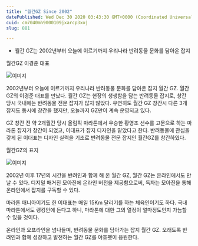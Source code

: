 ```yaml
---
title: "월간GZ Since 2002"
datePublished: Wed Dec 30 2020 03:43:30 GMT+0000 (Coordinated Universal Time)
cuid: cm7040mh9000109jxarcp3xoj
slug: 881

---
```



- 월간 GZ는 2002년부터 오늘에 이르기까지 우리나라 반려동물 문화를 담아온 잡지

월간GZ 이경준 대표

![이미지](https://cdn.hashnode.com/res/hashnode/image/upload/v1739255830175/9225f8e2-8059-40cd-8298-253233574e66.jpeg)

2002년부터 오늘에 이르기까지 우리나라 반려동물 문화를 담아온 잡지 월간 GZ. 월간 GZ의 이경준 대표를 만났다. 월간 GZ는 현장의 생생함을 담는 반려동물 잡지로, 창간 당시 국내에는 반려동물 전문 잡지가 많지 않았다. 우연히도 월간 GZ 창간시 다른 3개 잡지도 동시에 창간을 했지만, 오늘까지 GZ만이 계속 운영되고 있다.

GZ 창간 전 약 2개월간 당시 올림픽 마라톤에서 우승한 황영조 선수를 고문으로 하는 마라톤 잡지가 창간이 되었고, 이대표가 잡지 디자인을 맡았다고 한다. 반려동물에 관심을 갖게 된 이대표는 디자인 실력을 기초로 반려동물 전문 잡지인 월간GZ를 창간하였다.

월간GZ의 표지

![이미지](https://cdn.hashnode.com/res/hashnode/image/upload/v1739255832522/28a5bd23-59e1-42f2-adf1-55ac777a5f7f.jpeg)

2002년 이후 17년의 시간을 반려인과 함께 해 온 월간 GZ, 월간 GZ는 온라인에서도 만날 수 있다. 디지털 매거진 모아진에 온라인 버전을 제공함으로써, 독자는 모아진을 통해 온라인에서 잡지를 구독할 수 있다.

마라톤 매니아이기도 한 이대표는 매일 15Km 달리기를 하는 체육인이기도 하다. 국내 마라톤에서도 랭킹안에 든다고 하니, 마라톤에 대한 그의 열정이 얼마정도인지 가늠할 수 있을 것이다.

온라인과 오프라인을 넘나들며, 반려동물 문화를 담아가는 잡지 월간 GZ. 오래도록 반려인과 함께 성장하고 발전하는 월간 GZ를 야호펫이 응원한다.
